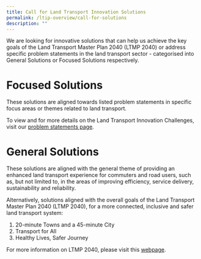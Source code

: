 ```yaml
---
title: Call for Land Transport Innovation Solutions
permalink: /ltip-overview/call-for-solutions
description: ""
---
```

We are looking for innovative solutions that can help us achieve the key goals of the Land Transport Master Plan 2040 (LTMP 2040) or address specific problem statements in the land transport sector - categorised into General Solutions or Focused Solutions respectively.

# Focused Solutions
These solutions are aligned towards listed problem statements in specific focus areas or themes related to land transport.

To view and for more details on the Land Transport Innovation Challenges, visit our [problem statements page](/problem-statements-round-one/).

# General Solutions
These solutions are aligned with the general theme of providing an enhanced land transport experience for commuters and road users, such as, but not limited to, in the areas of improving efficiency, service delivery, sustainability and reliability.

Alternatively, solutions aligned with the overall goals of the Land Transport Master Plan 2040 (LTMP 2040), for a more connected, inclusive and safer land transport system:

1.  20-minute Towns and a 45-minute City
2.  Transport for All
3.  Healthy Lives, Safer Journey

For more information on LTMP 2040, please visit this [webpage](https://www.lta.gov.sg/content/ltagov/en/who_we_are/our_work/land_transport_master_plan_2040.html).